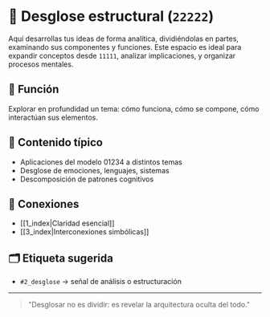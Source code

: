 # 🧬 Desglose estructural (`22222`)

Aquí desarrollas tus ideas de forma analítica, dividiéndolas en partes, examinando sus componentes y funciones. Este espacio es ideal para expandir conceptos desde `11111`, analizar implicaciones, y organizar procesos mentales.

## 🧭 Función
Explorar en profundidad un tema: cómo funciona, cómo se compone, cómo interactúan sus elementos.

## 🌱 Contenido típico
- Aplicaciones del modelo 01234 a distintos temas
- Desglose de emociones, lenguajes, sistemas
- Descomposición de patrones cognitivos

## 🔗 Conexiones
- [[1_index|Claridad esencial]]
- [[3_index|Interconexiones simbólicas]]

## 🗂 Etiqueta sugerida
- `#2_desglose` → señal de análisis o estructuración

---

> "Desglosar no es dividir: es revelar la arquitectura oculta del todo."